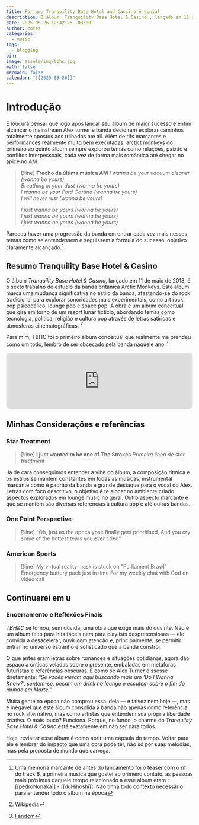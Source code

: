 ```yaml
---
title: Por que Tranquility Base Hotel and Cassino é genial
description: O álbum _Tranquility Base Hotel & Casino_, lançado em 11 de maio de 2018, é o sexto trabalho de estúdio da banda britânica Arctic Monkeys.
date: 2025-05-26 12:42:25 -03:00
author: cotes
categories:
  - music
tags:
  - blogging
pin: 
image: assets/img/tbhc.jpg
math: false
mermaid: false
calendar: "[[2025-05-26]]"
---
```



# Introdução 

É loucura pensar que logo após lançar seu álbum de maior sucesso e enfim alcançar o mainstream Alex turner e banda decidiram explorar caminhos totalmente opostos aos trilhados até ali. Além de rifs marcantes e performances realmente muito bem executadas, arctict monkeys do primeiro ao quinto álbum sempre explorou temas como relações, paixão e conflitos interpessoais, cada vez de forma mais romântica até chegar no ápice no AM.

> [!line] **Trecho da última música AM**
> *I wanna be your vacuum cleaner (wanna be yours)*  
> *Breathing in your dust (wanna be yours)*  
> *I wanna be your Ford Cortina (wanna be yours)*  
> *I will never rust (wanna be yours)*
> 
> *I just wanna be yours (wanna be yours)*  
> *I just wanna be yours (wanna be yours)*  
> *I just wanna be yours (wanna be yours)*

Pareceu haver uma progressão da banda em entrar cada vez mais nesses temas como se entendessem e seguissem a formula do sucesso. objetivo claramente alcançado.[^3]

## Resumo Tranquility Base Hotel & Casino

​O álbum _Tranquility Base Hotel & Casino_, lançado em 11 de maio de 2018, é o sexto trabalho de estúdio da banda britânica Arctic Monkeys. Este álbum marca uma mudança significativa no estilo da banda, afastando-se do rock tradicional para explorar sonoridades mais experimentais, como art rock, pop psicodélico, lounge pop e space pop. A obra é um álbum conceitual que gira em torno de um resort lunar fictício, abordando temas como tecnologia, política, religião e cultura pop através de letras satíricas e atmosferas cinematográficas. [^1]

Para mim, TBHC foi o primeiro álbum conceitual que realmente me prendeu como um todo, lembro de ser obcecado pela banda naquele ano.[^2]

<iframe style="border-radius:12px" src="https://open.spotify.com/embed/album/7v6FNgLDS8KmaWA1amUtqe?utm_source=generator" width="100%" height="152" frameBorder="0" allowfullscreen="" allow="autoplay; clipboard-write; encrypted-media; fullscreen; picture-in-picture" loading="lazy"></iframe>


## Minhas Considerações e referências


### Star Treatment

> [!line] **I just wanted to be one of The Strokes**
> *Primeira linha de star treatment*  

Já de cara conseguimos entender a vibe do álbum, a composição rítmica e os estilos se mantem constantes em todas as músicas, instrumental marcante como é padrão da banda e grande destaque para o vocal do Alex.
Letras com foco descritivo, o objetivo é te alocar no ambiente criado. aspectos explorados em lounge music no geral.
Outro aspecto marcante e que se mantém são diversas referencias à cultura pop e até outras bandas.


### One Point Perspective

>[!line] "Oh, just as the apocalypse finally gets prioritised, And you cry some of the hottest tears you ever cried"


### American Sports

>[!line] My virtual reality mask is stuck on "Parliament Brawl"  Emergency battery pack just in time  For my weekly chat with God on video call

## Continuarei em u


### Encerramento e Reflexões Finais

_TBH&C_ se tornou, sem dúvida, uma obra que exige mais do ouvinte. Não é um álbum feito para hits fáceis nem para playlists despretensiosas — ele convida a desacelerar, ouvir com atenção e, principalmente, se permitir entrar no universo estranho e sofisticado que a banda constrói.

O que antes eram letras sobre romances e situações cotidianas, agora dão espaço a críticas veladas sobre o presente, embaladas em metáforas futuristas e referências obscuras. É como se Alex Turner dissesse diretamente: _"Se vocês vieram aqui buscando mais um 'Do I Wanna Know?', sentem-se, peçam um drink no lounge e escutem sobre o fim do mundo em Marte."_

Muita gente na época não comprou essa ideia — e talvez nem hoje —, mas é inegável que este álbum consolida a banda não apenas como referência no rock alternativo, mas como artistas que entendem sua própria liberdade criativa. O mais louco? Funciona. Porque, no fundo, o charme do _Tranquility Base Hotel & Casino_ está exatamente em não ser para todos.

Hoje, revisitar esse álbum é como abrir uma cápsula do tempo. Voltar para ele é lembrar do impacto que uma obra pode ter, não só por suas melodias, mas pela proposta de mundo que carrega.

[^1]:  ​[Wikipedia](https://en.wikipedia.org/wiki/Tranquility_Base_Hotel_%26_Casino?utm_source=chatgpt.com)


[^2]: [Fandom](https://arcticmonkeys.fandom.com/wiki/Tranquility_Base_Hotel_%26_Casino)


[^3]: Uma memória marcante de antes do lançamento foi o teaser com o rif do track 6, a primeira musica que gostei ao primeiro contato. as pessoas mais próximas daquele tempo relacionado a esse album eram : [[pedroNonaka]] -  [[duHihoshi]]. Não tinha todo contexto necessário para entender todo o album na época












